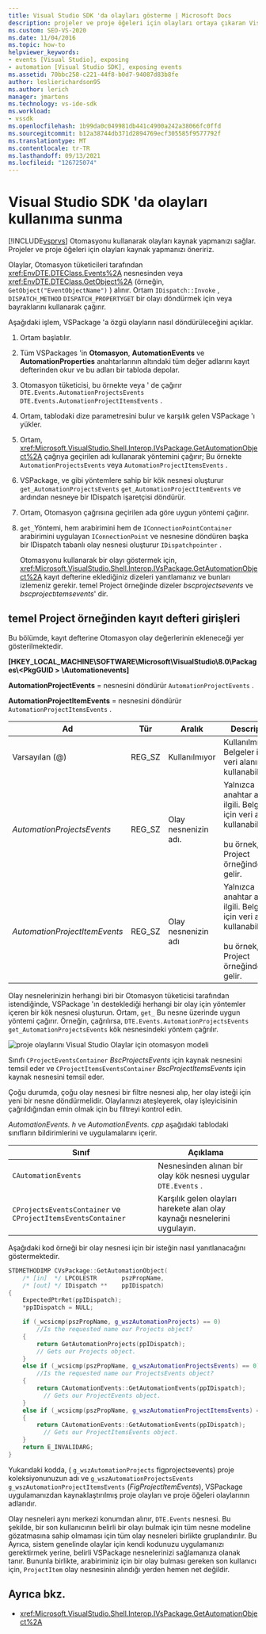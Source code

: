 ```yaml
---
title: Visual Studio SDK 'da olayları gösterme | Microsoft Docs
description: projeler ve proje öğeleri için olayları ortaya çıkaran Visual Studio SDK yöntemleri ve kayıt defteri girişleri hakkında bilgi edinin.
ms.custom: SEO-VS-2020
ms.date: 11/04/2016
ms.topic: how-to
helpviewer_keywords:
- events [Visual Studio], exposing
- automation [Visual Studio SDK], exposing events
ms.assetid: 70bbc258-c221-44f8-b0d7-94087d83b8fe
author: leslierichardson95
ms.author: lerich
manager: jmartens
ms.technology: vs-ide-sdk
ms.workload:
- vssdk
ms.openlocfilehash: 1b99da0c049981db441c4900a242a38066fc0ffd
ms.sourcegitcommit: b12a38744db371d2894769ecf305585f9577792f
ms.translationtype: MT
ms.contentlocale: tr-TR
ms.lasthandoff: 09/13/2021
ms.locfileid: "126725074"
---
```

# <a name="expose-events-in-the-visual-studio-sdk"></a>Visual Studio SDK 'da olayları kullanıma sunma
[!INCLUDE[vsprvs](../../code-quality/includes/vsprvs_md.md)] Otomasyonu kullanarak olayları kaynak yapmanızı sağlar. Projeler ve proje öğeleri için olayları kaynak yapmanızı öneririz.

 Olaylar, Otomasyon tüketicileri tarafından <xref:EnvDTE.DTEClass.Events%2A> nesnesinden veya <xref:EnvDTE.DTEClass.GetObject%2A> (örneğin, `GetObject("EventObjectName")` ) alınır. Ortam `IDispatch::Invoke` , `DISPATCH_METHOD` `DISPATCH_PROPERTYGET` bir olayı döndürmek için veya bayraklarını kullanarak çağırır.

 Aşağıdaki işlem, VSPackage 'a özgü olayların nasıl döndürüleceğini açıklar.

1. Ortam başlatılır.

2. Tüm VSPackages 'in **Otomasyon**, **AutomationEvents** ve **AutomationProperties** anahtarlarının altındaki tüm değer adlarını kayıt defterinden okur ve bu adları bir tabloda depolar.

3. Otomasyon tüketicisi, bu örnekte veya ' de çağırır `DTE.Events.AutomationProjectsEvents` `DTE.Events.AutomationProjectItemsEvents` .

4. Ortam, tablodaki dize parametresini bulur ve karşılık gelen VSPackage 'ı yükler.

5. Ortam, <xref:Microsoft.VisualStudio.Shell.Interop.IVsPackage.GetAutomationObject%2A> çağrıya geçirilen adı kullanarak yöntemini çağırır; Bu örnekte `AutomationProjectsEvents` veya `AutomationProjectItemsEvents` .

6. VSPackage, ve gibi yöntemlere sahip bir kök nesnesi oluşturur `get_AutomationProjectsEvents` `get_AutomationProjectItemEvents` ve ardından nesneye bir IDispatch işaretçisi döndürür.

7. Ortam, Otomasyon çağrısına geçirilen ada göre uygun yöntemi çağırır.

8. `get_`Yöntemi, hem arabirimini hem de `IConnectionPointContainer` arabirimini uygulayan `IConnectionPoint` ve nesnesine döndüren başka bir IDispatch tabanlı olay nesnesi oluşturur `IDispatchpointer` .

   Otomasyonu kullanarak bir olayı göstermek için, <xref:Microsoft.VisualStudio.Shell.Interop.IVsPackage.GetAutomationObject%2A> kayıt defterine eklediğiniz dizeleri yanıtlamanız ve bunları izlemeniz gerekir. temel Project örneğinde dizeler *bscprojectsevents* ve *bscprojectıtemsevents*' dir.

## <a name="registry-entries-from-the-basic-project-sample"></a>temel Project örneğinden kayıt defteri girişleri
 Bu bölümde, kayıt defterine Otomasyon olay değerlerinin ekleneceği yer gösterilmektedir.

 **[HKEY_LOCAL_MACHINE\SOFTWARE\Microsoft\VisualStudio\8.0\Packages\\<PkgGUID \> \Automationevents]**

 **AutomationProjectEvents** = nesnesini döndürür `AutomationProjectEvents` .

 **AutomationProjectItemEvents** = nesnesini döndürür `AutomationProjectItemsEvents` .

|Ad|Tür|Aralık|Description|
|----------|----------|-----------|-----------------|
|Varsayılan (@)|REG_SZ|Kullanılmıyor|Kullanılmıyor. Belgeler için veri alanını kullanabilirsiniz.|
|*AutomationProjectsEvents*|REG_SZ|Olay nesnenizin adı.|Yalnızca anahtar adı ilgili. Belgeler için veri alanını kullanabilirsiniz.<br /><br /> bu örnek, temel Project örneğinden gelir.|
|*AutomationProjectItemEvents*|REG_SZ|Olay nesnenizin adı|Yalnızca anahtar adı ilgili. Belgeler için veri alanını kullanabilirsiniz.<br /><br /> bu örnek, temel Project örneğinden gelir.|

 Olay nesnelerinizin herhangi biri bir Otomasyon tüketicisi tarafından istendiğinde, VSPackage 'ın desteklediği herhangi bir olay için yöntemler içeren bir kök nesnesi oluşturun. Ortam, `get_` Bu nesne üzerinde uygun yöntemi çağırır. Örneğin, çağrılırsa, `DTE.Events.AutomationProjectsEvents` `get_AutomationProjectsEvents` kök nesnesindeki yöntem çağrılır.

 ![proje olaylarını Visual Studio](../../extensibility/internals/media/projectevents.gif "ProjectEvents") Olaylar için otomasyon modeli

 Sınıfı `CProjectEventsContainer` *BscProjectsEvents* için kaynak nesnesini temsil eder ve `CProjectItemsEventsContainer` *BscProjectItemsEvents* için kaynak nesnesini temsil eder.

 Çoğu durumda, çoğu olay nesnesi bir filtre nesnesi alıp, her olay isteği için yeni bir nesne döndürmelidir. Olaylarınızı ateşleyerek, olay işleyicisinin çağrıldığından emin olmak için bu filtreyi kontrol edin.

 *AutomationEvents. h* ve *AutomationEvents. cpp* aşağıdaki tablodaki sınıfların bildirimlerini ve uygulamalarını içerir.

|Sınıf|Açıklama|
|-----------|-----------------|
|`CAutomationEvents`|Nesnesinden alınan bir olay kök nesnesi uygular `DTE.Events` .|
|`CProjectsEventsContainer` ve `CProjectItemsEventsContainer`|Karşılık gelen olayları harekete alan olay kaynağı nesnelerini uygulayın.|

 Aşağıdaki kod örneği bir olay nesnesi için bir isteğin nasıl yanıtlanacağını göstermektedir.

```cpp
STDMETHODIMP CVsPackage::GetAutomationObject(
    /* [in]  */ LPCOLESTR       pszPropName,
    /* [out] */ IDispatch **    ppIDispatch)
{
    ExpectedPtrRet(ppIDispatch);
    *ppIDispatch = NULL;

    if (_wcsicmp(pszPropName, g_wszAutomationProjects) == 0)
        //Is the requested name our Projects object?
    {
        return GetAutomationProjects(ppIDispatch);
        // Gets our Projects object.
    }
    else if (_wcsicmp(pszPropName, g_wszAutomationProjectsEvents) == 0)
        //Is the requested name our ProjectsEvents object?
    {
        return CAutomationEvents::GetAutomationEvents(ppIDispatch);
          // Gets our ProjectEvents object.
    }
    else if (_wcsicmp(pszPropName, g_wszAutomationProjectItemsEvents) == 0)  //Is the requested name our ProjectsItemsEvents object?
    {
        return CAutomationEvents::GetAutomationEvents(ppIDispatch);
          // Gets our ProjectItemsEvents object.
    }
    return E_INVALIDARG;
}
```

 Yukarıdaki kodda, ( `g_wszAutomationProjects` figprojectsevents) proje koleksiyonunuzun adı ve `g_wszAutomationProjectsEvents`  `g_wszAutomationProjectItemsEvents` (*FigProjectItemEvents*), VSPackage uygulamanızdan kaynaklaştırılmış proje olayları ve proje öğeleri olaylarının adlarıdır.

 Olay nesneleri aynı merkezi konumdan alınır, `DTE.Events` nesnesi. Bu şekilde, bir son kullanıcının belirli bir olayı bulmak için tüm nesne modeline gözatmasına sahip olmaması için tüm olay nesneleri birlikte gruplandırılır. Bu Ayrıca, sistem genelinde olaylar için kendi kodunuzu uygulamanızı gerektirmek yerine, belirli VSPackage nesnelerinizi sağlamanıza olanak tanır. Bununla birlikte, arabiriminiz için bir olay bulması gereken son kullanıcı için, `ProjectItem` olay nesnesinin alındığı yerden hemen net değildir.

## <a name="see-also"></a>Ayrıca bkz.
- <xref:Microsoft.VisualStudio.Shell.Interop.IVsPackage.GetAutomationObject%2A>
